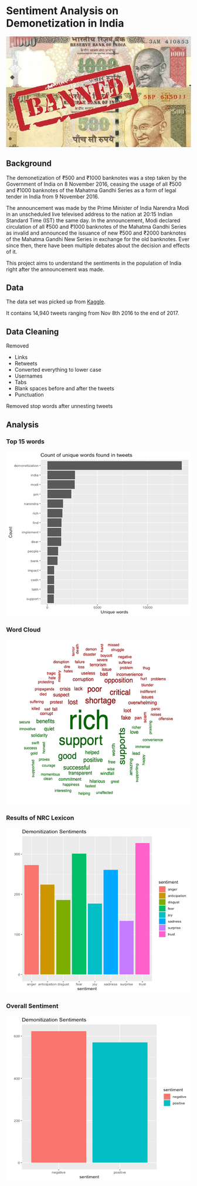 # Sentiment Analysis on Demonetization in India
![](Images/demonitization-india.png)


## Background
The demonetization of ₹500 and ₹1000 banknotes was a step taken by the Government of India on 8 November 2016, ceasing the usage of all ₹500 and ₹1000 banknotes of the Mahatma Gandhi Series as a form of legal tender in India from 9 November 2016.

The announcement was made by the Prime Minister of India Narendra Modi in an unscheduled live televised address to the nation at 20:15 Indian Standard Time (IST) the same day. In the announcement, Modi declared circulation of all ₹500 and ₹1000 banknotes of the Mahatma Gandhi Series as invalid and announced the issuance of new ₹500 and ₹2000 banknotes of the Mahatma Gandhi New Series in exchange for the old banknotes. Ever since then, there have been multiple debates about the decision and effects of it. 

This project aims to understand the sentiments in the population of India right after the announcement was made. 

## Data
The data set was picked up from [Kaggle](https://www.kaggle.com/arathee2/demonetization-in-india-twitter-data).

It contains 14,940 tweets ranging from Nov 8th 2016 to the end of 2017. 

## Data Cleaning
Removed
- Links
- Retweets
- Converted everything to lower case
- Usernames
- Tabs
- Blank spaces before and after the tweets
- Punctuation

Removed stop words after unnesting tweets

## Analysis
### Top 15 words

<img src="Images/Top_15_Words.png" width="600" height="450">

### Word Cloud

<img src="Images/WordCloud.png" width="600" height="450">

### Results of NRC Lexicon

<img src="Images/NRCLexicon.png" width="600" height="450">

### Overall Sentiment

<img src="Images/Overall_Sentiment.png" width="600" height="450">
